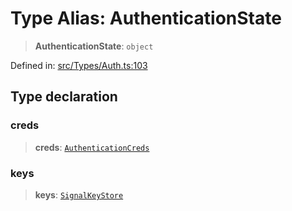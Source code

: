 # Type Alias: AuthenticationState

> **AuthenticationState**: `object`

Defined in: [src/Types/Auth.ts:103](https://github.com/Fokusdotid/bail/blob/99acc683da8779d62a0509bb4108fdb35cb2b061/src/Types/Auth.ts#L103)

## Type declaration

### creds

> **creds**: [`AuthenticationCreds`](AuthenticationCreds.md)

### keys

> **keys**: [`SignalKeyStore`](SignalKeyStore.md)
